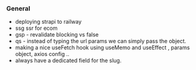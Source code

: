### General

- deploying strapi to railway
- ssg ssr for ecom
- gsp - revalidate blocking vs false
- qs - instead of typing the url params we can simply pass the object.
- making a nice useFetch hook using useMemo and useEffect , params object, axios config ..
- always have a dedicated field for the slug.
